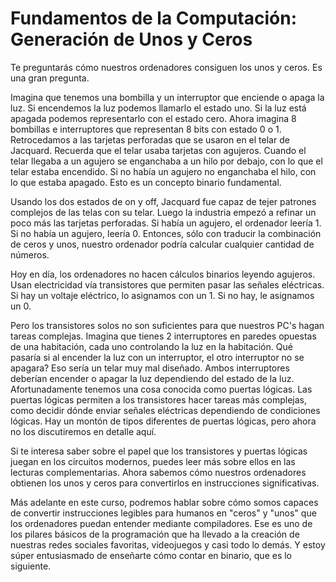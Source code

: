 # Fundamentos de la Computación: Generación de Unos y Ceros

 Te preguntarás cómo nuestros ordenadores consiguen los unos y ceros. Es una gran pregunta.

 Imagina que tenemos una bombilla y un interruptor que enciende o apaga la luz. Si encendemos la luz podemos llamarlo el estado uno. Si la luz está apagada podemos representarlo con el estado cero. Ahora imagina 8 bombillas e interruptores que representan 8 bits con estado 0 o 1. Retrocedamos a las tarjetas perforadas que se usaron en el telar de Jacquard. Recuerda que el telar usaba tarjetas con agujeros. Cuando el telar llegaba a un agujero se enganchaba a un hilo por debajo, con lo que el telar estaba encendido. Si no había un agujero no enganchaba el hilo, con lo que estaba apagado. Esto es un concepto binario fundamental.

 Usando los dos estados de on y off, Jacquard fue capaz de tejer patrones complejos de las telas con su telar. Luego la industria empezó a refinar un poco más las tarjetas perforadas. Si había un agujero, el ordenador leería 1. Si no había un agujero, leería 0. Entonces, sólo con traducir la combinación de ceros y unos, nuestro ordenador podría calcular cualquier cantidad de números.

 Hoy en día, los ordenadores no hacen cálculos binarios leyendo agujeros. Usan electricidad vía transistores que permiten pasar las señales eléctricas. Si hay un voltaje eléctrico, lo asignamos con un 1. Si no hay, le asignamos un 0.

 Pero los transistores solos no son suficientes para que nuestros PC's hagan tareas complejas. Imagina que tienes 2 interruptores en paredes opuestas de una habitación, cada uno controlando la luz en la habitación. Qué pasaría si al encender la luz con un interruptor, el otro interruptor no se apagara? Eso sería un telar muy mal diseñado. Ambos interruptores deberían encender o apagar la luz dependiendo del estado de la luz. Afortunadamente tenemos una cosa conocida como puertas lógicas. Las puertas lógicas permiten a los transistores hacer tareas más complejas, como decidir dónde enviar señales eléctricas dependiendo de condiciones lógicas. Hay un montón de tipos diferentes de puertas lógicas, pero ahora no los discutiremos en detalle aquí.

 Si te interesa saber sobre el papel que los transistores y puertas lógicas juegan en los circuitos modernos, puedes leer más sobre ellos en las lecturas complementarias. Ahora sabemos cómo nuestros ordenadores obtienen los unos y ceros para convertirlos en instrucciones significativas.

 Más adelante en este curso, podremos hablar sobre cómo somos capaces de convertir instrucciones legibles para humanos en "ceros" y "unos" que los ordenadores puedan entender mediante compiladores. Ese es uno de los pilares básicos de la programación que ha llevado a la creación de nuestras redes sociales favoritas, videojuegos y casi todo lo demás. Y estoy súper entusiasmado de enseñarte cómo contar en binario, que es lo siguiente.

